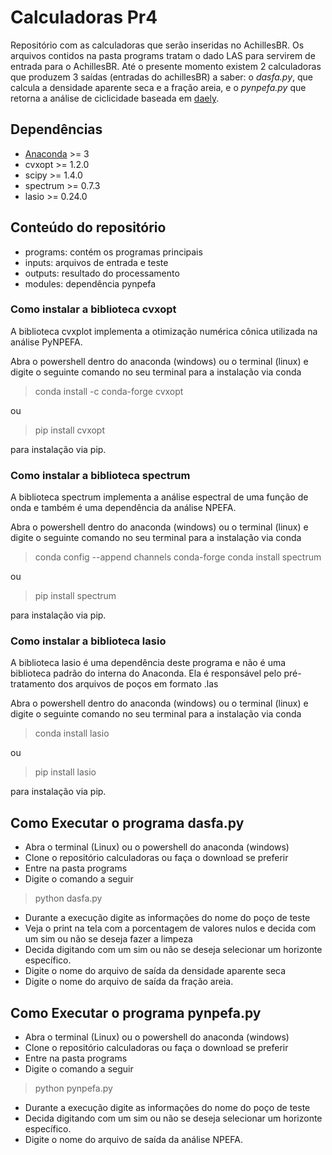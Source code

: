 # Calculadoras Pr4
Repositório com as calculadoras que serão inseridas no AchillesBR. 
Os arquivos contidos na pasta programs tratam o dado LAS para servirem de entrada para o AchillesBR.
Até o presente momento existem 2 calculadoras que produzem 3 saídas (entradas do achillesBR) a saber: o
*dasfa.py*, que calcula a densidade aparente seca e a fração areia, e o *pynpefa.py* que retorna a análise
de ciclicidade baseada em [daely](https://github.com/daeIy/PyNPEFA).   

## Dependências
* [Anaconda](https://www.anaconda.com/) >= 3
* cvxopt >= 1.2.0
* scipy >= 1.4.0
* spectrum >= 0.7.3
* lasio >= 0.24.0

## Conteúdo do repositório
* programs: contém os programas principais
* inputs: arquivos de entrada e teste
* outputs: resultado do processamento
* modules: dependência pynpefa

### Como instalar a biblioteca cvxopt
A biblioteca cvxplot implementa a otimização numérica cônica utilizada na análise PyNPEFA.

Abra o powershell dentro do anaconda (windows) ou o terminal (linux) e digite o seguinte comando no seu terminal para a instalação via conda


> conda install -c conda-forge cvxopt

ou 


> pip install cvxopt


para instalação via pip. 

### Como instalar a biblioteca spectrum
A biblioteca spectrum implementa a análise espectral de uma função de onda e também é uma dependência da análise NPEFA.

Abra o powershell dentro do anaconda (windows) ou o terminal (linux) e digite o seguinte comando no seu terminal para a instalação via conda


> conda config --append channels conda-forge
> conda install spectrum

ou 


> pip install spectrum


para instalação via pip. 


### Como instalar a biblioteca lasio
A biblioteca lasio é uma dependência deste programa e não é uma biblioteca padrão do interna do Anaconda. Ela é responsável pelo pré-tratamento dos arquivos de poços em formato .las

Abra o powershell dentro do anaconda (windows) ou o terminal (linux) e digite o seguinte comando no seu terminal para a instalação via conda


> conda install lasio


ou 


> pip install lasio


para instalação via pip. 

## Como Executar o programa dasfa.py
* Abra o terminal (Linux) ou o powershell do anaconda (windows)
* Clone o repositório calculadoras ou faça o download se preferir
* Entre na pasta programs
* Digite o comando a seguir 
> python dasfa.py 
* Durante a execução digite as informações do nome do poço de teste
* Veja o print na tela com a porcentagem de valores nulos e decida com um sim ou não se deseja fazer a limpeza
* Decida digitando com um sim ou não se deseja selecionar um horizonte específico.
* Digite o nome do arquivo de saída da densidade aparente seca
* Digite o nome do arquivo de saída da fração areia.
 
## Como Executar o programa pynpefa.py
* Abra o terminal (Linux) ou o powershell do anaconda (windows)
* Clone o repositório calculadoras ou faça o download se preferir
* Entre na pasta programs
* Digite o comando a seguir 
> python pynpefa.py 
* Durante a execução digite as informações do nome do poço de teste
* Decida digitando com um sim ou não se deseja selecionar um horizonte específico.
* Digite o nome do arquivo de saída da análise NPEFA.
